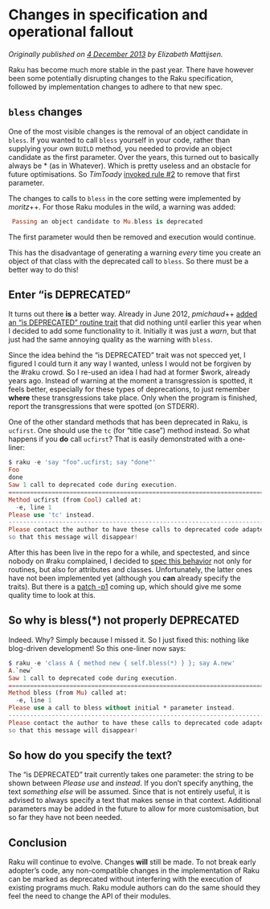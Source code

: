 # Changes in specification and operational fallout
    
*Originally published on [4 December 2013](https://perl6advent.wordpress.com/2013/12/04/spec-changes-and-operational-fallout/) by Elizabeth Mattijsen.*

Raku has become much more stable in the past year. There have however been some potentially disrupting changes to the Raku specification, followed by implementation changes to adhere to that new spec.

## `bless` changes

One of the most visible changes is the removal of an object candidate in `bless`. If you wanted to call `bless` yourself in your code, rather than supplying your own `BUILD` method, you needed to provide an object candidate as the first parameter. Over the years, this turned out to basically always be * (as in Whatever). Which is pretty useless and an obstacle for future optimisations. So *TimToady* [invoked rule #2](https://github.com/raku/specs/commit/de909c2d578b75871a14e59b260c446cd9a691fe) to remove that first parameter.

The changes to calls to `bless` in the core setting were implemented by *moritz*++. For those Raku modules in the wild, a warning was added:

```` raku
 Passing an object candidate to Mu.bless is deprecated
````

The first parameter would then be removed and execution would continue.

This has the disadvantage of generating a warning *every* time you create an object of that class with the deprecated call to `bless`. So there must be a better way to do this!

## Enter “is DEPRECATED”

It turns out there **is** a better way. Already in June 2012, *pmichaud*++ [added an “is DEPRECATED” routine trait](https://github.com/rakudo/rakudo/commit/a6d08c3ec6045593c8641222382db2697bef10f2) that did nothing until earlier this year when I decided to add some functionality to it. Initially it was just a *warn*, but that just had the same annoying quality as the warning with `bless`.

Since the idea behind the “is DEPRECATED” trait was not specced yet, I figured I could turn it any way I wanted, unless I would not be forgiven by the #raku crowd. So I re-used an idea I had had at former $work, already years ago. Instead of warning at the moment a transgression is spotted, it feels better, especially for these types of deprecations, to just remember **where** these transgressions take place. Only when the program is finished, report the transgressions that were spotted (on STDERR).

One of the other standard methods that has been deprecated in Raku, is `ucfirst`. One should use the `tc` (for “title case”) method instead. So what happens if you **do** call `ucfirst`? That is easily demonstrated with a one-liner:

```` raku
$ raku -e 'say "foo".ucfirst; say "done"'
Foo
done
Saw 1 call to deprecated code during execution.
================================================================================
Method ucfirst (from Cool) called at:
  -e, line 1
Please use 'tc' instead.
--------------------------------------------------------------------------------
Please contact the author to have these calls to deprecated code adapted,
so that this message will disappear!
````

After this has been live in the repo for a while, and spectested, and since nobody on #raku complained, I decided to [spec this behavior](https://github.com/raku/specs/commit/b8106c90cbfa8dbea55404a21f6aacf5bbaeeee8) not only for routines, but also for attributes and classes. Unfortunately, the latter ones have not been implemented yet (although you **can** already specify the traits). But there is a [patch -p1](http://patch.pm/p1/) coming up, which should give me some quality time to look at this.

## So why is bless(*) not properly DEPRECATED

Indeed. Why? Simply because I missed it. So I just fixed this: nothing like blog-driven development! So this one-liner now says:

```` raku
$ raku -e 'class A { method new { self.bless(*) } }; say A.new'
A.`new`
Saw 1 call to deprecated code during execution.
================================================================================
Method bless (from Mu) called at:
  -e, line 1
Please use a call to bless without initial * parameter instead.
--------------------------------------------------------------------------------
Please contact the author to have these calls to deprecated code adapted,
so that this message will disappear!
````

## So how do you specify the text?

The “is DEPRECATED” trait currently takes one parameter: the string to be shown between *Please use* and *instead*. If you don’t specify anything, the text *something else* will be assumed. Since that is not entirely useful, it is advised to always specify a text that makes sense in that context. Additional parameters may be added in the future to allow for more customisation, but so far they have not been needed.

## Conclusion

Raku will continue to evolve. Changes **will** still be made. To not break early adopter’s code, any non-compatible changes in the implementation of Raku can be marked as deprecated without interfering with the execution of existing programs much. Raku module authors can do the same should they feel the need to change the API of their modules.

